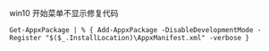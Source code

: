 
win10 开始菜单不显示修复代码
```
Get-AppxPackage | % { Add-AppxPackage -DisableDevelopmentMode -Register "$($_.InstallLocation)\AppxManifest.xml" -verbose }
```
